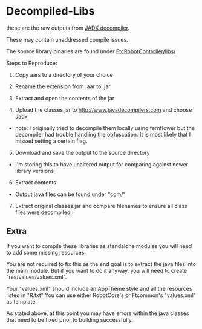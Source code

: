 # Decompiled-Libs

these are the raw outputs from [JADX decompiler](http://www.javadecompilers.com). 

These may contain unaddressed compile issues.

The source library binaries are found under [FtcRobotController/libs/](https://github.com/mtoebes/ftc_app_decompiled/tree/master/FtcRobotController/libs)

Steps to Reproduce:

1. Copy aars to a directory  of your choice

2. Rename the extension from .aar to .jar

3. Extract and open the contents of the jar

4. Upload the classes.jar to http://www.javadecompilers.com and choose Jadx
  * note: I originally tried to decompile them locally using fernflower but the decompiler had trouble handling the obfuscation. It is most likely  that I missed setting a certain flag. 

5. Download and save the output to the source directory 
  * I'm storing this to have unaltered output for comparing against newer library versions

6. Extract contents
  * Output java files can be found under "com/"   

7. Extract original classes.jar and compare filenames to ensure all class files were decompiled. 

## Extra
If you want to compile these libraries as standalone modules you will need to add some missing resources.

You are not required to fix this as the end goal is to extract the java files into the main module. But if you want to do it anyway, you will need to create "res/values/values.xml".

Your "values.xml" should include an AppTheme style and all the resources listed in "R.txt" You can use either RobotCore's or Ftcommon's "values.xml" as template.

As stated above, at this point you may have errors within the java classes that need to be fixed prior to building successfully.


